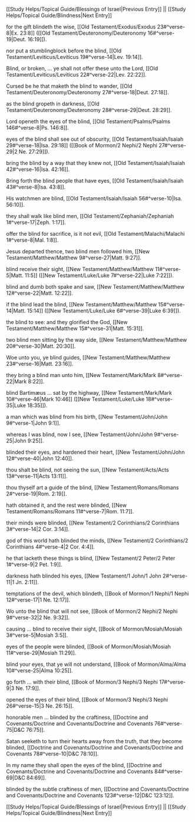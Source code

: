 [[Study Helps/Topical Guide/Blessings of Israel|Previous Entry]]  ||  [[Study Helps/Topical Guide/Blindness|Next Entry]]

 for the gift blindeth the wise, [[Old Testament/Exodus/Exodus 23#^verse-8|Ex. 23:8]] ([[Old Testament/Deuteronomy/Deuteronomy 16#^verse-19|Deut. 16:19]]).

 nor put a stumblingblock before the blind, [[Old Testament/Leviticus/Leviticus 19#^verse-14|Lev. 19:14]].

 Blind, or broken, ... ye shall not offer these unto the Lord, [[Old Testament/Leviticus/Leviticus 22#^verse-22|Lev. 22:22]].

 Cursed be he that maketh the blind to wander, [[Old Testament/Deuteronomy/Deuteronomy 27#^verse-18|Deut. 27:18]].

 as the blind gropeth in darkness, [[Old Testament/Deuteronomy/Deuteronomy 28#^verse-29|Deut. 28:29]].

 Lord openeth the eyes of the blind, [[Old Testament/Psalms/Psalms 146#^verse-8|Ps. 146:8]].

 eyes of the blind shall see out of obscurity, [[Old Testament/Isaiah/Isaiah 29#^verse-18|Isa. 29:18]] ([[Book of Mormon/2 Nephi/2 Nephi 27#^verse-29|2 Ne. 27:29]]).

 bring the blind by a way that they knew not, [[Old Testament/Isaiah/Isaiah 42#^verse-16|Isa. 42:16]].

 Bring forth the blind people that have eyes, [[Old Testament/Isaiah/Isaiah 43#^verse-8|Isa. 43:8]].

 His watchmen are blind, [[Old Testament/Isaiah/Isaiah 56#^verse-10|Isa. 56:10]].

 they shall walk like blind men, [[Old Testament/Zephaniah/Zephaniah 1#^verse-17|Zeph. 1:17]].

 offer the blind for sacrifice, is it not evil, [[Old Testament/Malachi/Malachi 1#^verse-8|Mal. 1:8]].

 Jesus departed thence, two blind men followed him, [[New Testament/Matthew/Matthew 9#^verse-27|Matt. 9:27]].

 blind receive their sight, [[New Testament/Matthew/Matthew 11#^verse-5|Matt. 11:5]] ([[New Testament/Luke/Luke 7#^verse-22|Luke 7:22]]).

 blind and dumb both spake and saw, [[New Testament/Matthew/Matthew 12#^verse-22|Matt. 12:22]].

 if the blind lead the blind, [[New Testament/Matthew/Matthew 15#^verse-14|Matt. 15:14]] ([[New Testament/Luke/Luke 6#^verse-39|Luke 6:39]]).

 the blind to see: and they glorified the God, [[New Testament/Matthew/Matthew 15#^verse-31|Matt. 15:31]].

 two blind men sitting by the way side, [[New Testament/Matthew/Matthew 20#^verse-30|Matt. 20:30]].

 Woe unto you, ye blind guides, [[New Testament/Matthew/Matthew 23#^verse-16|Matt. 23:16]].

 they bring a blind man unto him, [[New Testament/Mark/Mark 8#^verse-22|Mark 8:22]].

 blind Bartimæus ... sat by the highway, [[New Testament/Mark/Mark 10#^verse-46|Mark 10:46]] ([[New Testament/Luke/Luke 18#^verse-35|Luke 18:35]]).

 a man which was blind from his birth, [[New Testament/John/John 9#^verse-1|John 9:1]].

 whereas I was blind, now I see, [[New Testament/John/John 9#^verse-25|John 9:25]].

 blinded their eyes, and hardened their heart, [[New Testament/John/John 12#^verse-40|John 12:40]].

 thou shalt be blind, not seeing the sun, [[New Testament/Acts/Acts 13#^verse-11|Acts 13:11]].

 thou thyself art a guide of the blind, [[New Testament/Romans/Romans 2#^verse-19|Rom. 2:19]].

 hath obtained it, and the rest were blinded, [[New Testament/Romans/Romans 11#^verse-7|Rom. 11:7]].

 their minds were blinded, [[New Testament/2 Corinthians/2 Corinthians 3#^verse-14|2 Cor. 3:14]].

 god of this world hath blinded the minds, [[New Testament/2 Corinthians/2 Corinthians 4#^verse-4|2 Cor. 4:4]].

 he that lacketh these things is blind, [[New Testament/2 Peter/2 Peter 1#^verse-9|2 Pet. 1:9]].

 darkness hath blinded his eyes, [[New Testament/1 John/1 John 2#^verse-11|1 Jn. 2:11]].

 temptations of the devil, which blindeth, [[Book of Mormon/1 Nephi/1 Nephi 12#^verse-17|1 Ne. 12:17]].

 Wo unto the blind that will not see, [[Book of Mormon/2 Nephi/2 Nephi 9#^verse-32|2 Ne. 9:32]].

 causing ... blind to receive their sight, [[Book of Mormon/Mosiah/Mosiah 3#^verse-5|Mosiah 3:5]].

 eyes of the people were blinded, [[Book of Mormon/Mosiah/Mosiah 11#^verse-29|Mosiah 11:29]].

 blind your eyes, that ye will not understand, [[Book of Mormon/Alma/Alma 10#^verse-25|Alma 10:25]].

 go forth ... with their blind, [[Book of Mormon/3 Nephi/3 Nephi 17#^verse-9|3 Ne. 17:9]].

 opened the eyes of their blind, [[Book of Mormon/3 Nephi/3 Nephi 26#^verse-15|3 Ne. 26:15]].

 honorable men ... blinded by the craftiness, [[Doctrine and Covenants/Doctrine and Covenants/Doctrine and Covenants 76#^verse-75|D&C 76:75]].

 Satan seeketh to turn their hearts away from the truth, that they become blinded, [[Doctrine and Covenants/Doctrine and Covenants/Doctrine and Covenants 78#^verse-10|D&C 78:10]].

 In my name they shall open the eyes of the blind, [[Doctrine and Covenants/Doctrine and Covenants/Doctrine and Covenants 84#^verse-69|D&C 84:69]].

 blinded by the subtle craftiness of men, [[Doctrine and Covenants/Doctrine and Covenants/Doctrine and Covenants 123#^verse-12|D&C 123:12]].

[[Study Helps/Topical Guide/Blessings of Israel|Previous Entry]]  ||  [[Study Helps/Topical Guide/Blindness|Next Entry]]